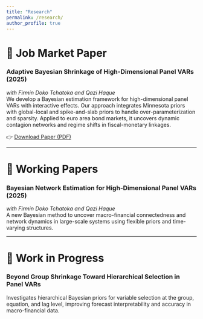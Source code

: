 ```yaml
---
title: "Research"
permalink: /research/
author_profile: true
---
```


# 📝 Job Market Paper

### **Adaptive Bayesian Shrinkage of High-Dimensional Panel VARs** (2025)  
*with Firmin Doko Tchatoka and Qazi Haque*  
We develop a Bayesian estimation framework for high-dimensional panel VARs with interactive effects. Our approach integrates Minnesota priors with global-local and spike-and-slab priors to handle over-parameterization and sparsity. Applied to euro area bond markets, it uncovers dynamic contagion networks and regime shifts in fiscal-monetary linkages.

👉 [Download Paper (PDF)](/files/JMP_ZhiruoZhang.pdf)

---

# 🧠 Working Papers

### **Bayesian Network Estimation for High-Dimensional Panel VARs** (2025)  
*with Firmin Doko Tchatoka and Qazi Haque*  
A new Bayesian method to uncover macro-financial connectedness and network dynamics in large-scale systems using flexible priors and time-varying structures.

---

# 🔬 Work in Progress

### **Beyond Group Shrinkage Toward Hierarchical Selection in Panel VARs**  
Investigates hierarchical Bayesian priors for variable selection at the group, equation, and lag level, improving forecast interpretability and accuracy in macro-financial data.
